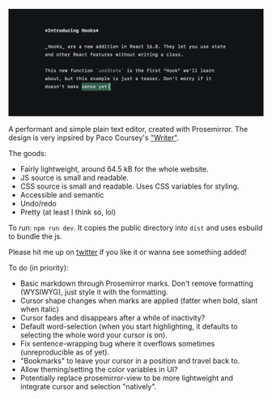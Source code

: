 ![Dark black card with sample white text illustrating basic markup](public/example.png)

A performant and simple plain text editor, created with Prosemirror. The design is very inpsired by Paco Coursey's ["Writer"](https://github.com/pacocoursey/writer).

The goods:

- Fairly lightweight, around 64.5 kB for the whole website.
- JS source is small and readable.
- CSS source is small and readable. Uses CSS variables for styling.
- Accessible and semantic
- Undo/redo
- Pretty (at least I think so, lol)

To run: `npm run dev`. It copies the public directory into `dist` and uses esbuild to bundle the js.

Please hit me up on [twitter](https://twitter.com/moonriseTK) if you like it or wanna see something added!

To do (in priority):

- Basic markdown through Prosemirror marks. Don't remove formatting (WYSIWYG), just style it with the formatting.
- Cursor shape changes when marks are applied (fatter when bold, slant when italic)
- Cursor fades and disappears after a while of inactivity?
- Default word-selection (when you start highlighting, it defaults to selecting the whole word your cursor is on).
- Fix sentence-wrapping bug where it overflows sometimes (unreproducible as of yet).
- "Bookmarks" to leave your cursor in a position and travel back to.
- Allow theming/setting the color variables in UI?
- Potentially replace prosemirror-view to be more lightweight and integrate cursor and selection "natively".
